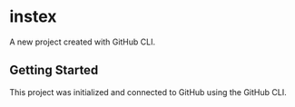 # instex

A new project created with GitHub CLI.

## Getting Started

This project was initialized and connected to GitHub using the GitHub CLI.
